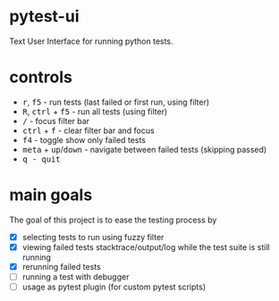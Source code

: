 # pytest-ui
Text User Interface for running python tests.

# controls
  - <kbd>r</kbd>, <kbd>f5</kbd> - run tests (last failed or first run, using filter)
  - <kbd>R</kbd>, <kbd>ctrl</kbd> + <kbd>f5</kbd> - run all tests (using filter)
  - <kbd>/</kbd> - focus filter bar
  - <kbd>ctrl</kbd> + <kbd>f</kbd> - clear filter bar and focus
  - <kbd>f4</kbd> - toggle show only failed tests
  - <kbd>meta</kbd> + <kbd>up</kbd>/<kbd>down</kbd> - navigate between failed tests (skipping passed)
  - <kbd>q<kbd> - quit

# main goals
The goal of this project is to ease the testing process by
  - [x] selecting tests to run using fuzzy filter
  - [x] viewing failed tests stacktrace/output/log while the test suite is still running
  - [x] rerunning failed tests
  - [ ] running a test with debugger
  - [ ] usage as pytest plugin (for custom pytest scripts)
